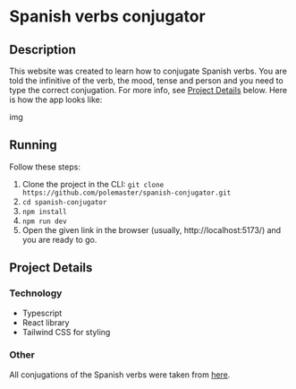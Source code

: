 # Spanish verbs conjugator

## Description

This website was created to learn how to conjugate Spanish verbs. You are told the infinitive of the verb, the mood, tense and person and you need to type the correct conjugation. For more info, see [Project Details](#project-details) below. Here is how the app looks like:

img

## Running

Follow these steps:

1. Clone the project in the CLI: `git clone https://github.com/polemaster/spanish-conjugator.git`
1. `cd spanish-conjugator`
1. `npm install`
1. `npm run dev`
1. Open the given link in the browser (usually, http://localhost:5173/) and you are ready to go.

## Project Details

### Technology

- Typescript
- React library
- Tailwind CSS for styling

### Other

All conjugations of the Spanish verbs were taken from [here](https://github.com/ghidinelli/fred-jehle-spanish-verbs).
